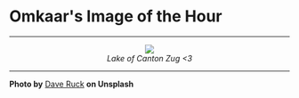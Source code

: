 # Omkaar's Image of the Hour

---

<div align="center">

<a href="https://unsplash.com/photos/a-swan-glides-on-a-calm-lake-at-dusk-U1cpCMOy1H0">
  <img src="https://images.unsplash.com/photo-1749334927556-d9fae29d0637?crop=entropy&cs=tinysrgb&fit=max&fm=jpg&ixid=M3w3NjA2Nzh8MHwxfHJhbmRvbXx8fHx8fHx8fDE3NTExOTQ4MDB8&ixlib=rb-4.1.0&q=80&w=1080" style="max-width:100%; height:auto;">
</a>

<br>
<i>Lake of Canton Zug <3</i>

</div>

---

**Photo by** [Dave Ruck](https://unsplash.com/@daveruck) **on Unsplash**

